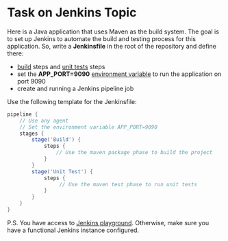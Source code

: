 # Task on Jenkins Topic

Here is a Java application that uses Maven as the build system. The goal is to set up Jenkins to automate the build and testing process for this application.
So, write a **Jenkinsfile** in the root of the repository and define there:
- [build](https://www.baeldung.com/maven-skipping-tests) steps and [unit tests](https://howtodoinjava.com/maven/maven-run-junit-tests/) steps
- set the **APP_PORT=9090** [environment variable](https://www.jenkins.io/doc/pipeline/tour/environment/) to run the application on port 9090
- create and running a Jenkins pipeline job

Use the following template for the Jenkinsfile:

```groovy
pipeline {
    // Use any agent
    // Set the environment variable APP_PORT=9090
    stages {
        stage('Build') {
            steps {
                // Use the maven package phase to build the project
            }
        }
        stage('Unit Test') {
            steps {
                 // Use the maven test phase to run unit tests
            }
        }
    }
}
```

P.S. You have access to [Jenkins playground](https://killercoda.com/online-marathon/course/Jenkins/Jenkins_playground). Otherwise, make sure you have a functional Jenkins instance configured.
